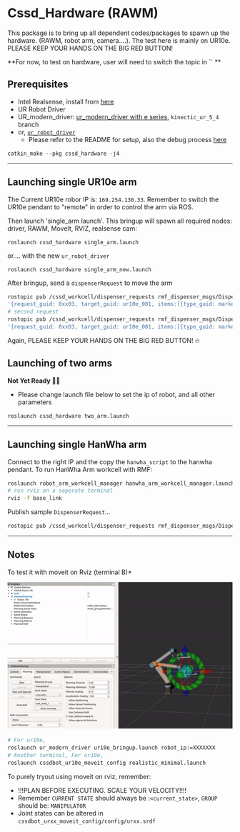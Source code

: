 
# Cssd_Hardware (RAWM)
This package is to bring up all dependent codes/packages to spawn up the hardware. (RAWM, robot arm, camera....). The test here is mainly on UR10e.  
PLEASE KEEP YOUR HANDS ON THE BIG RED BUTTON!

**For now, to test on hardware, user will need to switch the topic in `` **

## Prerequisites
 * Intel Realsense, install from [here](https://github.com/IntelRealSense/realsense-ros)
 * UR Robot Driver
  * UR_modern_driver: [ur_modern_driver with e series](https://github.com/AdmiralWall/ur_modern_driver/tree/kinetic_ur_5_4), `kinectic_ur_5_4` branch
  * or, [`ur_robot_driver`](https://github.com/UniversalRobots/Universal_Robots_ROS_Driver)
    * Please refer to the README for setup, also the debug process [here](https://github.com/UniversalRobots/Universal_Robots_ROS_Driver/issues/55)


```
catkin_make --pkg cssd_hardware -j4
```

---

## Launching single UR10e arm
The Current UR10e robor IP is: `169.254.130.33`. Remember to switch the UR10e pendant to "remote" in order to control the arm via ROS. 

Then launch 'single_arm launch'. This bringup will spawn all required nodes: driver, RAWM, MoveIt, RVIZ, realsense cam:
```
roslaunch cssd_hardware single_arm.launch
```
or.... with the new `ur_robot_driver`
```
roslaunch cssd_hardware single_arm_new.launch
```

After bringup, send a `dispenserRequest` to move the arm
```bash
rostopic pub /cssd_workcell/dispenser_requests rmf_dispenser_msgs/DispenserRequest \
'{request_guid: 0xx03, target_guid: ur10e_001, items:[{type_guid: marker_1, quantity: 1, compartment_name: 'marker_102'}] }' --once
# second request
rostopic pub /cssd_workcell/dispenser_requests rmf_dispenser_msgs/DispenserRequest \
'{request_guid: 0xx03, target_guid: ur10e_001, items:[{type_guid: marker_3, quantity: 1, compartment_name: 'marker_103'}] }' --once
```

Again, PLEASE KEEP YOUR HANDS ON THE BIG RED BUTTON! :fire:


## Launching of two arms
**Not Yet Ready :frowning_man:**

- Please change launch file below to set the ip of robot, and all other parameters

```
roslaunch cssd_hardware two_arm.launch
```

---

## Launching single HanWha arm

Connect to the right IP and the copy the `hanwha_script` to the hanwha pendant. To run HanWha Arm workcell with RMF:
```bash
roslaunch robot_arm_workcell_manager hanwha_arm_workcell_manager.launch
# run rviz on a seperate terminal 
rviz -f base_link
```

Publish sample `DispenserRequest`...
```bash
rostopic pub /cssd_workcell/dispenser_requests rmf_dispenser_msgs/DispenserRequest '{request_guid: 0xx01, target_guid: hanwha_001 }' --once
```

---

## Notes

To test it with moveit on Rviz (terminal B)*

![alt text](/documentations/rviz.gif?)

```bash
# For ur10e,
roslaunch ur_modern_driver ur10e_bringup.launch robot_ip:=XXXXXXX
# Another terminal, For ur10e,
roslaunch cssdbot_ur10e_moveit_config realistic_minimal.launch
```

To purely tryout using moveit on rviz, remember:
- !!!PLAN BEFORE EXECUTING. SCALE YOUR VELOCITY!!!!
- Remember `CURRENT STATE` should always be :`<current_state>`, `GROUP` should be: `MANIPULATOR`
- Joint states can be altered in `cssdbot_urxx_moveit_config/config/urxx.srdf`
